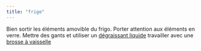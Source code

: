 ```yaml
---
title: "frigo"
---
```


Bien sortir les éléments amovible du frigo. Porter attention aux éléments en verre. Mettre des gants et utiliser un [dégraissant liquide](notes/nettoyage/degraissantLiquide.md) travailler avec une [brosse à vaisselle](notes/nettoyage/brosseVaisselle.md)